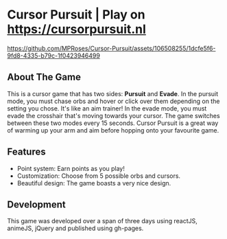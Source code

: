 # Cursor Pursuit | Play on https://cursorpursuit.nl

https://github.com/MPRoses/Cursor-Pursuit/assets/106508255/1dcfe5f6-9fd8-4335-b79c-1f0423946499

## About The Game

This is a cursor game that has two sides: **Pursuit** and **Evade**. 
In the pursuit mode, you must chase orbs and hover or click over them depending on the setting you chose. It's like an aim trainer!
In the evade mode, you must evade the crosshair that's moving towards your cursor. 
The game switches between these two modes every 15 seconds. Cursor Pursuit is a great way of warming up your arm and aim before hopping onto your favourite game.

## Features

- Point system: Earn points as you play!
- Customization: Choose from 5 possible orbs and cursors.
- Beautiful design: The game boasts a very nice design.

## Development

This game was developed over a span of three days using reactJS, animeJS, jQuery and published using gh-pages.
